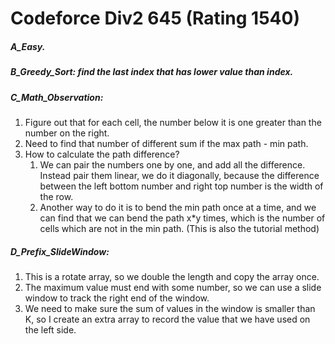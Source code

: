 # Codeforce Div2 645 (Rating 1540)

##### A_Easy.

##### B_Greedy_Sort: find the last index that has lower value than index.

##### C_Math_Observation:

1. Figure out that for each cell, the number below it is one greater than the number on the right.
2. Need to find that number of different sum if the max path - min path.
3. How to calculate the path difference?
   1. We can pair the numbers one by one, and add all the difference.  Instead pair them linear, we do it diagonally, because the difference between the left bottom number and right top number is the width of the row. 
   2. Another way to do it is to bend the min path once at a time, and we can find that we can bend the path x*y times, which is the number of cells which are not in the min path. (This is also the tutorial method)

##### D_Prefix_SlideWindow:

1. This is a rotate array, so we double the length and copy the array once.
2. The maximum value must end with some number, so we can use a slide window to track the right end of the window.
3. We need to make sure the sum of values in the window is smaller than K, so I create an extra array to record the value that we have used on the left side.





​	
